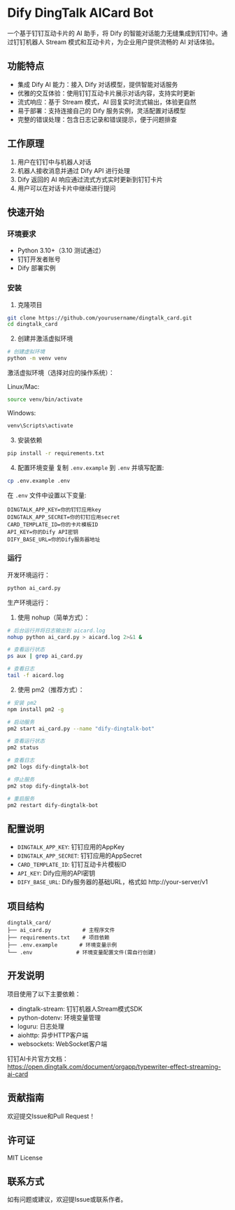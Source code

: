 # Dify DingTalk AICard Bot

一个基于钉钉互动卡片的 AI 助手，将 Dify 的智能对话能力无缝集成到钉钉中。通过钉钉机器人 Stream 模式和互动卡片，为企业用户提供流畅的 AI 对话体验。

## 功能特点

- 集成 Dify AI 能力：接入 Dify 对话模型，提供智能对话服务
- 优雅的交互体验：使用钉钉互动卡片展示对话内容，支持实时更新
- 流式响应：基于 Stream 模式，AI 回复实时流式输出，体验更自然
- 易于部署：支持连接自己的 Dify 服务实例，灵活配置对话模型
- 完整的错误处理：包含日志记录和错误提示，便于问题排查

## 工作原理

1. 用户在钉钉中与机器人对话
2. 机器人接收消息并通过 Dify API 进行处理
3. Dify 返回的 AI 响应通过流式方式实时更新到钉钉卡片
4. 用户可以在对话卡片中继续进行提问

## 快速开始

### 环境要求
- Python 3.10+（3.10 测试通过）
- 钉钉开发者账号
- Dify 部署实例

### 安装

1. 克隆项目
```bash
git clone https://github.com/yourusername/dingtalk_card.git
cd dingtalk_card
```

2. 创建并激活虚拟环境
```bash
# 创建虚拟环境
python -m venv venv
```

激活虚拟环境（选择对应的操作系统）：

Linux/Mac:
```bash
source venv/bin/activate
```

Windows:
```bash
venv\Scripts\activate
```

3. 安装依赖
```bash
pip install -r requirements.txt
```

4. 配置环境变量
复制 `.env.example` 到 `.env` 并填写配置:
```bash
cp .env.example .env
```

在 `.env` 文件中设置以下变量:
```
DINGTALK_APP_KEY=你的钉钉应用key
DINGTALK_APP_SECRET=你的钉钉应用secret
CARD_TEMPLATE_ID=你的卡片模板ID
API_KEY=你的Dify API密钥
DIFY_BASE_URL=你的Dify服务器地址
```

### 运行

开发环境运行：
```bash
python ai_card.py
```

生产环境运行：

1. 使用 nohup（简单方式）：
```bash
# 后台运行并将日志输出到 aicard.log
nohup python ai_card.py > aicard.log 2>&1 &

# 查看运行状态
ps aux | grep ai_card.py

# 查看日志
tail -f aicard.log
```

2. 使用 pm2（推荐方式）：
```bash
# 安装 pm2
npm install pm2 -g

# 启动服务
pm2 start ai_card.py --name "dify-dingtalk-bot"

# 查看运行状态
pm2 status

# 查看日志
pm2 logs dify-dingtalk-bot

# 停止服务
pm2 stop dify-dingtalk-bot

# 重启服务
pm2 restart dify-dingtalk-bot
```

## 配置说明

- `DINGTALK_APP_KEY`: 钉钉应用的AppKey
- `DINGTALK_APP_SECRET`: 钉钉应用的AppSecret
- `CARD_TEMPLATE_ID`: 钉钉互动卡片模板ID
- `API_KEY`: Dify应用的API密钥
- `DIFY_BASE_URL`: Dify服务器的基础URL，格式如 http://your-server/v1

## 项目结构

```
dingtalk_card/
├── ai_card.py          # 主程序文件
├── requirements.txt    # 项目依赖
├── .env.example       # 环境变量示例
└── .env              # 环境变量配置文件(需自行创建)
```

## 开发说明

项目使用了以下主要依赖：
- dingtalk-stream: 钉钉机器人Stream模式SDK
- python-dotenv: 环境变量管理
- loguru: 日志处理
- aiohttp: 异步HTTP客户端
- websockets: WebSocket客户端

钉钉AI卡片官方文档：https://open.dingtalk.com/document/orgapp/typewriter-effect-streaming-ai-card

## 贡献指南

欢迎提交Issue和Pull Request！

## 许可证

MIT License

## 联系方式

如有问题或建议，欢迎提Issue或联系作者。